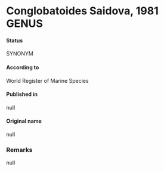 Conglobatoides Saidova, 1981 GENUS
=======

#### Status
SYNONYM

#### According to
World Register of Marine Species

#### Published in
null

#### Original name
null

### Remarks
null